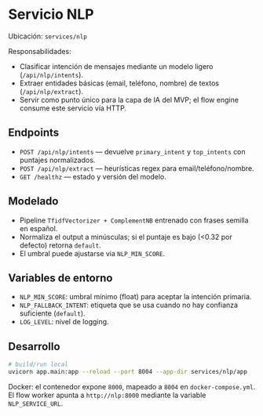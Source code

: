 # Servicio NLP

Ubicación: `services/nlp`

Responsabilidades:
- Clasificar intención de mensajes mediante un modelo ligero (`/api/nlp/intents`).
- Extraer entidades básicas (email, teléfono, nombre) de textos (`/api/nlp/extract`).
- Servir como punto único para la capa de IA del MVP; el flow engine consume este servicio vía HTTP.

## Endpoints
- `POST /api/nlp/intents` — devuelve `primary_intent` y `top_intents` con puntajes normalizados.
- `POST /api/nlp/extract` — heurísticas regex para email/teléfono/nombre.
- `GET /healthz` — estado y versión del modelo.

## Modelado
- Pipeline `TfidfVectorizer + ComplementNB` entrenado con frases semilla en español.
- Normaliza el output a minúsculas; si el puntaje es bajo (<0.32 por defecto) retorna `default`.
- El umbral puede ajustarse via `NLP_MIN_SCORE`.

## Variables de entorno
- `NLP_MIN_SCORE`: umbral mínimo (float) para aceptar la intención primaria.
- `NLP_FALLBACK_INTENT`: etiqueta que se usa cuando no hay confianza suficiente (`default`).
- `LOG_LEVEL`: nivel de logging.

## Desarrollo
```bash
# build/run local
uvicorn app.main:app --reload --port 8004 --app-dir services/nlp/app
```

Docker: el contenedor expone `8000`, mapeado a `8004` en `docker-compose.yml`. El flow worker apunta a `http://nlp:8000` mediante la variable `NLP_SERVICE_URL`.
